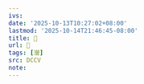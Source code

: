 ```yaml
---
ivs:
date: '2025-10-13T10:27:02+08:00'
lastmod: '2025-10-14T21:46:45-08:00'
title: 􂽘
url: 􂽘
tags: [瀯]
src: DCCV
note:
---
```

